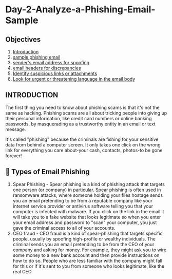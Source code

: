 # Day-2-Analyze-a-Phishing-Email-Sample
## Objectives
1. [Introduction](#introduction)
2. [sample phishing email](#samplephishingemail)
3. [sender's email address for spoofing](#sender'semailaddressforspoofing)
4. [email headers for discrepancies](#emailheadersfordiscrepancies)
5. [Identify suspicious links or attachments](#IdentifysuspiciouslinksorattachmentsM)
6. [Look for urgent or threatening language in the email body](#Lookforurgentorthreateninglanguageintheemailbody)

## INTRODUCTION
The first thing you need to know about phishing scams is that it's not the same as hacking. Phishing scams are all about tricking people into giving up their personal information, like credit card numbers or online banking passwords, by masquerading as a trustworthy entity in an email or text message.

It's called "phishing" because the criminals are fishing for your sensitive data from behind a computer screen. It only takes one click on the wrong link for everything you care about-your cash, contacts, photos-to be gone forever!

## 📌 Types of Email Phishing
 1. Spear Phishing - Spear phishing is a kind of phishing attack that targets one person (or company) in particular. Spear phishing is often used in ransomware attacks, where someone holding your files hostage sends you an email pretending to be from a reputable company like your internet service provider or antivirus software telling you that your computer is infected with malware. If you click on the link in the email it will take you to a fake website that looks legitimate so when you enter your email address and password to "scan" your computer, you just gave the criminal access to all of your accounts.
 2. CEO fraud - CEO fraud is a kind of spear-phishing that targets specific people, usually by spoofing high-profile or wealthy individuals. The criminal sends you an email pretending to be from the CEO of your company and asking for money. For example, they might ask you to wire some money to a new bank account and then provide instructions on how to do so. People who are less familiar with the company might fall for this or if it's sent to you from someone who looks legitimate, like the real CEO.
